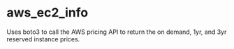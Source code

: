# aws_ec2_info
Uses boto3 to call the AWS pricing API to return the on demand, 1yr, and 3yr reserved instance prices.
